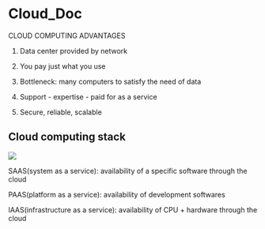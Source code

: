 # Cloud_Doc

CLOUD COMPUTING ADVANTAGES

1) Data center provided by network

2) You pay just what you use

3) Bottleneck: many computers to satisfy the need of data

4) Support - expertise - paid for as a service

5) Secure, reliable, scalable

## Cloud computing stack

![](https://cloudlayers.gif)

SAAS(system as a service): availability of a specific software through the cloud

PAAS(platform as a service): availability of development softwares

IAAS(infrastructure as a service): availability of CPU + hardware through the cloud


